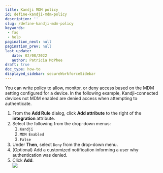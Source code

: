 ```yaml
---
title: Kandji MDM policy
id: define-kandji-mdm-policy
description: ''
slug: /define-kandji-mdm-policy
keywords: 
 - faq
 - help
pagination_next: null
pagination_prev: null
last_update: 
   date: 02/08/2022
   author: Patricia McPhee
draft: true
doc_type: how-to
displayed_sidebar: secureWorkforceSidebar
---
```




You can write policy to allow, monitor, or deny access based on the MDM setting configured for a device. In the following example, Kandji-connected devices not MDM enabled are denied access when attempting to authenticate.

1.  From the **Add Rule** dialog, click **Add attribute** to the right of the **integration** attribute.
2.  Select the following from the drop-down menus:
    1.  `Kandji`
    2.  `MDM Enabled`
    3.  `False`
3.  Under **Then**, select `Deny` from the drop-down menu.
4.  (Optional) Add a customized notification informing a user why authentication was denied.
5.  Click **Add**.  
    ![](/images/Integrations/kandji/kandji_mem_enabled_no_deny_auth.PNG)

